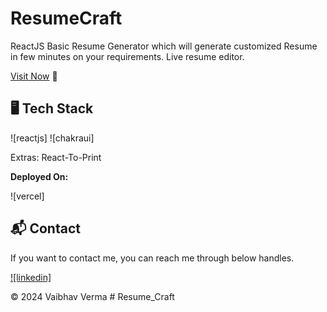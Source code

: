 # ResumeCraft
ReactJS Basic Resume Generator which will generate customized Resume in few minutes on your requirements.
Live resume editor.

[Visit Now](https://resume-craft0.vercel.app/) 🚀

## 🖥️ Tech Stack

![reactjs]
![chakraui]

Extras: React-To-Print

**Deployed On:**

![vercel]

<h2>📬 Contact</h2>

If you want to contact me, you can reach me through below handles.

[![linkedin]](https://www.linkedin.com/in/vaibhav-verma-21631b1b5/)

© 2024 Vaibhav Verma
#   R e s u m e _ C r a f t  
 
